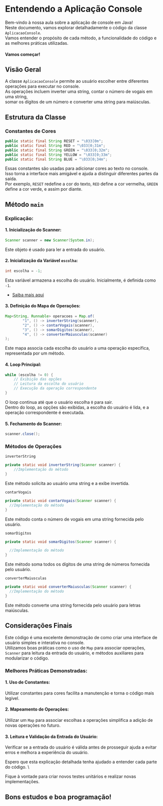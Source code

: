 # Entendendo a Aplicação Console

Bem-vindo à nossa aula sobre a aplicação de console em Java! \
Neste documento, vamos explorar detalhadamente o código da classe `AplicacaoConsole`. \
Vamos entender o propósito de cada método, a funcionalidade do código e as melhores práticas utilizadas. 

#### Vamos começar!

## Visão Geral

A classe `AplicacaoConsole` permite ao usuário escolher entre diferentes operações para executar no console. \
As operações incluem inverter uma string, contar o número de vogais em uma string, \
somar os dígitos de um número e converter uma string para maiúsculas.

## Estrutura da Classe

### Constantes de Cores

```java
public static final String RESET = "\033[0m";
public static final String RED = "\033[0;31m";
public static final String GREEN = "\033[0;32m";
public static final String YELLOW = "\033[0;33m";
public static final String BLUE = "\033[0;34m";
```
Essas constantes são usadas para adicionar cores ao texto no console. \
Isso torna a interface mais amigável e ajuda a distinguir diferentes partes da saída. \
Por exemplo, `RESET` redefine a cor do texto, `RED` define a cor vermelha, `GREEN` define a cor verde, e assim por diante.

## Método `main`

### Explicação:

#### 1. Inicialização do Scanner:
```java
Scanner scanner = new Scanner(System.in);
```
Este objeto é usado para ler a entrada do usuário.

#### 2. Inicialização da Variável `escolha`:
```java
int escolha = -1;
```
Esta variável armazena a escolha do usuário. Inicialmente, é definida como `-1`.
- [Saiba mais aqui](../docs/variavel_escolha_usuario.md)

#### 3. Definição do Mapa de Operações:
````java
Map<String, Runnable> operacoes = Map.of(
        "1", () -> inverterString(scanner),
        "2", () -> contarVogais(scanner),
        "3", () -> somarDigitos(scanner),
        "4", () -> converterMaiusculas(scanner)
);
````
Este mapa associa cada escolha do usuário a uma operação específica, representada por um método.

#### 4. Loop Principal:
````java
while (escolha != 0) {
    // Exibição das opções
    // Leitura da escolha do usuário
    // Execução da operação correspondente
}
````
O loop continua até que o usuário escolha `0` para sair. \
Dentro do loop, as opções são exibidas, a escolha do usuário é lida, e a operação correspondente é executada.

#### 5. Fechamento do Scanner:
```java
scanner.close();
```
### Métodos de Operações
`inverterString` 
````java
private static void inverterString(Scanner scanner) {
	//Implementação do método
}
````
Este método solicita ao usuário uma string e a exibe invertida.

`contarVogais`
````java
private static void contarVogais(Scanner scanner) {
  //Implementação do método
}
````
Este método conta o número de vogais em uma string fornecida pelo usuário.

`somarDigitos`
````java
private static void somarDigitos(Scanner scanner) {

  //Implementação do método
}
````
Este método soma todos os dígitos de uma string de números fornecida pelo usuário.

`converterMaiusculas`
````java
private static void converterMaiusculas(Scanner scanner) {
  //Implementação do método
}
````
Este método converte uma string fornecida pelo usuário para letras maiúsculas.

## Considerações Finais
Este código é uma excelente demonstração de como criar uma interface de usuário simples e interativa no console. \
Utilizamos boas práticas como o uso de `Map` para associar operações, `Scanner` para leitura da entrada do usuário, e métodos auxiliares para modularizar o código.

### Melhores Práticas Demonstradas:
#### 1. Uso de Constantes:
Utilizar constantes para cores facilita a manutenção e torna o código mais legível.

#### 2. Mapeamento de Operações:
Utilizar um `Map` para associar escolhas a operações simplifica a adição de novas operações no futuro.

#### 3. Leitura e Validação da Entrada do Usuário:
Verificar se a entrada do usuário é válida antes de prosseguir ajuda a evitar erros e melhora a experiência do usuário.

Espero que esta explicação detalhada tenha ajudado a entender cada parte do código. \

Fique à vontade para criar novos testes unitários e realizar novas implementações.

## Bons estudos e boa programação!








